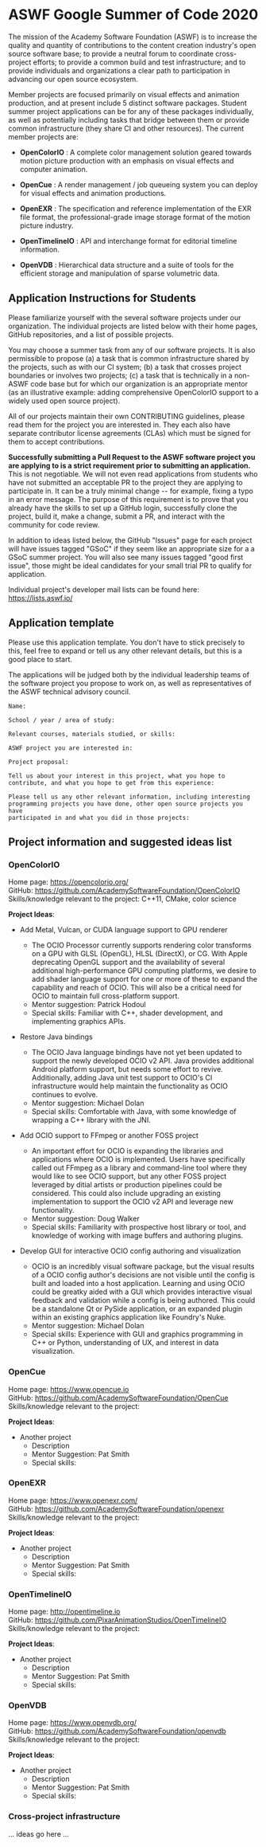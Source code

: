 # ASWF Google Summer of Code 2020

The mission of the Academy Software Foundation (ASWF) is to increase the
quality and quantity of contributions to the content creation industry's
open source software base; to provide a neutral forum to coordinate
cross-project efforts; to provide a common build and test infrastructure;
and to provide individuals and organizations a clear path to participation
in advancing our open source ecosystem.

Member projects are focused primarily on visual effects and animation
production, and at present include 5 distinct software packages. Student
summer project applications can be for any of these packages individually,
as well as potentially including tasks that bridge between them or provide
common infrastructure (they share CI and other resources). The current
member projects are:

* **OpenColorIO** : A complete color management solution geared towards
  motion picture production with an emphasis on visual effects and computer
  animation.

* **OpenCue** : A render management / job queueing system you can deploy for
  visual effects and animation productions.

* **OpenEXR** : The specification and reference implementation of the EXR
  file format, the professional-grade image storage format of the motion
  picture industry.

* **OpenTimelineIO** : API and interchange format for editorial timeline
  information.

* **OpenVDB** : Hierarchical data structure and a suite of tools for the
  efficient storage and manipulation of sparse volumetric data.


## Application Instructions for Students

Please familiarize yourself with the several software projects under our
organization. The individual projects are listed below with their home
pages, GitHub repositories, and a list of possible projects.

You may choose a summer task from any of our software projects. It is also
permissible to propose (a) a task that is common infrastructure shared by
the projects, such as with our CI system; (b) a task that crosses project
boundaries or involves two projects; (c) a task that is technically in a
non-ASWF code base but for which our organization is an appropriate mentor
(as an illustrative example: adding comprehensive OpenColorIO support to a
widely used open source project).

All of our projects maintain their own CONTRIBUTING guidelines, please read
them for the project you are interested in. They each also have separate
contributor license agreements (CLAs) which must be signed for them to
accept contributions.

**Successfully submitting a Pull Request to the ASWF software project you are
applying to is a strict requirement prior to submitting an application.**
This is not negotiable. We will not even read applications from students who
have not submitted an acceptable PR to the project they are applying to
participate in. It can be a truly minimal change -- for example, fixing a
typo in an error message. The purpose of this requirement is to prove that
you already have the skills to set up a GitHub login, successfully clone the
project, build it, make a change, submit a PR, and interact with the
community for code review.

In addition to ideas listed below, the GitHub "Issues" page for each project
will have issues tagged "GSoC" if they seem like an appropriate size for a a
GSoC summer project. You will also see many issues tagged "good first
issue", those might be ideal candidates for your small trial PR to qualify
for application.

Individual project's developer mail lists can be found here:
https://lists.aswf.io/


## Application template

Please use this application template. You don't have to stick precisely to
this, feel free to expand or tell us any other relevant details, but this is
a good place to start.

The applications will be judged both by the individual leadership teams of
the software project you propose to work on, as well as representatives of
the ASWF technical advisory council.

    Name:

    School / year / area of study:

    Relevant courses, materials studied, or skills:

    ASWF project you are interested in:

    Project proposal:

    Tell us about your interest in this project, what you hope to
    contribute, and what you hope to get from this experience:

    Please tell us any other relevant information, including interesting
    programming projects you have done, other open source projects you have
    participated in and what you did in those projects:



## Project information and suggested ideas list


### OpenColorIO

Home page:  https://opencolorio.org/ <br>
GitHub:     https://github.com/AcademySoftwareFoundation/OpenColorIO <br>
Skills/knowledge relevant to the project: C++11, CMake, color science

**Project Ideas**:

* Add Metal, Vulcan, or CUDA language support to GPU renderer
    - The OCIO Processor currently supports rendering color transforms on a GPU 
      with GLSL (OpenGL), HLSL (DirectX), or CG. With Apple deprecating OpenGL 
      support and the availability of several additional high-performance GPU 
      computing platforms, we desire to add shader language support for one or 
      more of these to expand the capability and reach of OCIO. This will also 
      be a critical need for OCIO to maintain full cross-platform support.
    - Mentor suggestion: Patrick Hodoul
    - Special skills: Familiar with C++, shader development, and implementing 
      graphics APIs.

* Restore Java bindings
    - The OCIO Java language bindings have not yet been updated to support the
      newly developed OCIO v2 API. Java provides additional Android platform 
      support, but needs some effort to revive. Additionally, adding Java unit
      test support to OCIO's CI infrastructure would help maintain the 
      functionality as OCIO continues to evolve.
    - Mentor suggestion: Michael Dolan
    - Special skills: Comfortable with Java, with some knowledge of wrapping a 
      C++ library with the JNI.
    
* Add OCIO support to FFmpeg or another FOSS project
    - An important effort for OCIO is expanding the libraries and applications 
      where OCIO is implemented. Users have specifically called out FFmpeg as 
      a library and command-line tool where they would like to see OCIO 
      support, but any other FOSS project leveraged by ditial artists or 
      production pipelines could be considered. This could also include 
      upgrading an existing implementation to support the OCIO v2 API and 
      leverage new functionality.
    - Mentor suggestion: Doug Walker
    - Special skills: Familiarity with prospective host library or tool, 
      and knowledge of working with image buffers and authoring plugins.

* Develop GUI for interactive OCIO config authoring and visualization
    - OCIO is an incredibly visual software package, but the visual results 
      of a OCIO config author's decisions are not visible until the config is 
      built and loaded into a host application. Learning and using OCIO could 
      be greatky aided with a GUI which provides interactive visual feedback 
      and validation while a config is being authored. This could be a 
      standalone Qt or PySide application, or an expanded plugin within an 
      existing graphics application like Foundry's Nuke.
    - Mentor suggestion: Michael Dolan
    - Special skills: Experience with GUI and graphics programming in C++ or 
      Python, understanding of UX, and interest in data visualization.

### OpenCue

Home page:  https://www.opencue.io <br>
GitHub:     https://github.com/AcademySoftwareFoundation/OpenCue <br>
Skills/knowledge relevant to the project:

**Project Ideas**:

* Another project
    - Description
    - Mentor Suggestion: Pat Smith
    - Special skills:



### OpenEXR

Home page:  https://www.openexr.com/ <br>
GitHub:     https://github.com/AcademySoftwareFoundation/openexr <br>
Skills/knowledge relevant to the project:

**Project Ideas**:

* Another project
    - Description
    - Mentor Suggestion: Pat Smith
    - Special skills:




### OpenTimelineIO

Home page:  http://opentimeline.io <br>
GitHub:     https://github.com/PixarAnimationStudios/OpenTimelineIO <br>
Skills/knowledge relevant to the project:

**Project Ideas**:

* Another project
    - Description
    - Mentor Suggestion: Pat Smith
    - Special skills:




### OpenVDB

Home page:  https://www.openvdb.org/ <br>
GitHub:     https://github.com/AcademySoftwareFoundation/openvdb <br>
Skills/knowledge relevant to the project:

**Project Ideas**:

* Another project
    - Description
    - Mentor Suggestion: Pat Smith
    - Special skills:



### Cross-project infrastructure

... ideas go here ...


